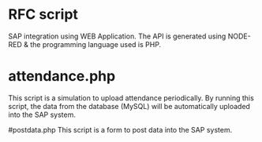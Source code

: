 # RFC script
SAP integration using WEB Application.
The API is generated using NODE-RED & the programming language used is PHP.

# attendance.php
This script is a simulation to upload attendance periodically. By running this script, the data from the database (MySQL) will be automatically uploaded into the SAP system.

#postdata.php
This script is a form to post data into the SAP system.
